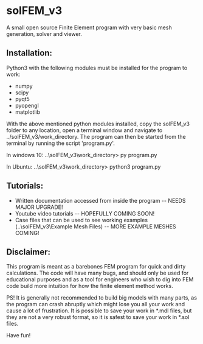 # solFEM_v3
A small open source Finite Element program with very basic mesh generation, solver and viewer.



Installation:
-------------

Python3 with the following modules must be installed for the program to work:
- numpy
- scipy
- pyqt5
- pyopengl
- matplotlib

With the above mentioned python modules installed, copy the solFEM_v3 folder to any location, 
open a terminal window and navigate to ../solFEM_v3/work_directory. The program can then be
started from the terminal by running the script 'program.py'.

In windows 10:
..\solFEM_v3\work_directory> py program.py

In Ubuntu:
..\solFEM_v3\work_directory> python3 program.py



Tutorials:
----------

- Written documentation accessed from inside the program -- NEEDS MAJOR UPGRADE!
- Youtube video tutorials -- HOPEFULLY COMING SOON!
- Case files that can be used to see working examples (..\solFEM_v3\Example Mesh Files) -- MORE EXAMPLE MESHES COMING!




Disclaimer:
-----------

This program is meant as a barebones FEM program for quick and dirty calculations.
The code will have many bugs, and should only be used for educational purposes and
as a tool for engineers who wish to dig into FEM code build more intuition for how
the finite element method works.

PS! It is generally not recommended to build big models with many parts, as the
program can crash abruptly which might lose you all your work and cause a lot of
frustration. It is possible to save your work in *.mdl files, but they are not a
very robust format, so it is safest to save your work in *.sol files.


Have fun!

